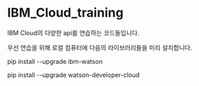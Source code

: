 # IBM_Cloud_training

IBM Cloud의 다양한 api를 연습하는 코드들입니다.

우선 연습을 위해 로컬 컴퓨터에 다음의 라이브러리들을 미리 설치합니다.

pip install --upgrade ibm-watson 

pip install --upgrade watson-developer-cloud

